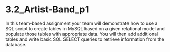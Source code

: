 # 3.2_Artist-Band_p1
In this team-based assignment your team  will demonstrate how to use a SQL script to create tables in MySQL based on a given relational model and  populate those tables with appropriate data. You will then add additional tables and write basic SQL SELECT queries to retrieve information from the database.
